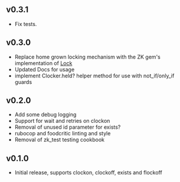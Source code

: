 ## v0.3.1
 - Fix tests.

## v0.3.0
 - Replace home grown locking mechanism with the ZK gem's implementation of
   [Lock](http://zookeeper.apache.org/doc/trunk/recipes.html#sc_recipes_Locks)
 - Updated Docs for usage
 - implement Clocker.held? helper method for use with not_if/only_if guards

## v0.2.0
 - Add some debug logging
 - Support for wait and retries on clockon
 - Removal of unused id parameter for exists?
 - rubocop and foodcritic linting and style
 - Removal of zk_test testing cookbook

## v0.1.0
 - Initial release, supports clockon, clockoff, exists and flockoff

